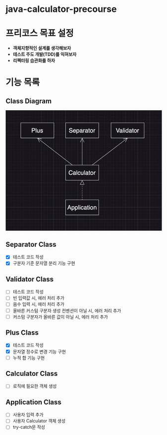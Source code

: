 # java-calculator-precourse

# 프리코스 목표 설정

- **객체지향적인 설계를 생각해보자**
- **테스트 주도 개발(TDD)를 익혀보자**
- **리펙터링 습관화를 하자**

# 기능 목록

## Class Diagram

![java-calculator-7-class-diagram](./class-diagram.png)

## Separator Class

- [x] 테스트 코드 작성
- [x] 구분자 기준 문자열 분리 기능 구현

## Validator Class

- [ ] 테스트 코드 작성
- [ ] 빈 입력값 시, 에러 처리 추가
- [ ] 음수 입력 시, 에러 처리 추가
- [ ] 올바른 커스텀 구분자 생성 컨벤션이 아닐 시, 에러 처리 추가
- [ ] 커스텀 구분자가 올바른 값이 아닐 시, 에러 처리 추가

## Plus Class

- [x] 테스트 코드 작성
- [x] 문자열 정수로 변경 기능 구현
- [ ] 누적 합 기능 구현

## Calculator Class

- [ ] 로직에 필요한 객체 생성

## Application Class

- [ ] 사용자 입력 추가
- [ ] 사용자 Calculator 객체 생성
- [ ] try-catch문 작성